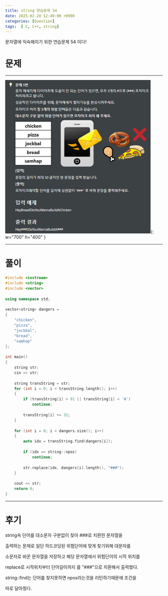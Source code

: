 ```yaml
---
title: string 연습문제 54
date: 2025-02-28 12:49:00 +0900
categories: [Question]  
tags:  [ C, C++, string]
---
```


문자열에 익숙해지기 위한 연습문제 54 이다!

# 문제   
---------------------------------------
![Desktop View](/assets/img/string46.png){: w="700" h="400" }

---------------------------------------

# 풀이

```c++
#include <iostream>
#include <string>
#include <vector>

using namespace std;

vector<string> dangers =
{
    "chicken",
    "pizza",
    "jockbal",
    "bread",
    "samhap"
};

int main()
{
    string str;
    cin >> str;
    
    string transString = str;
    for (int i = 0; i < transString.length(); i++)
    {
        if (transString[i] > 91 || transString[i] < 'A')
            continue;
        
        transString[i] += 32;
    }
    
    for (int i = 0; i < dangers.size(); i++)
    {
        auto idx = transString.find(dangers[i]);
        
        if (idx == string::npos) 
            continue;
        
        str.replace(idx, dangers[i].length(), "###");
    }
    
    cout << str;
    return 0;
}
```
---------------------------------------

# 후기

string속 단어를 대소문자 구분없이 찾아 ###로 치환한 문자열을

출력하는 문제로 일단 하드코딩된 위험단어에 맞게 찾기위해 대문자를

소문자로 바꾼 문자열을 저장하고 해당 문자열에서 위험단어의 시작 위치를

replace로 시작위치부터 단어길이까지 를 "###"으로 치환해서 출력했다.

string::find는 단어를 찾지못하면 npos라는것을 리턴하기때문에 조건을

따로 달아줬다.


